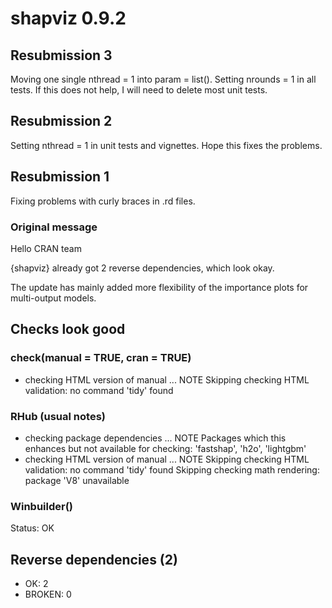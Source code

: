 # shapviz 0.9.2

## Resubmission 3

Moving one single nthread = 1 into param = list(). Setting nrounds = 1 in all tests. If this does not help, I will need to delete most unit tests.

## Resubmission 2

Setting nthread = 1 in unit tests and vignettes. Hope this fixes the problems.

## Resubmission 1

Fixing problems with curly braces in .rd files.

### Original message

Hello CRAN team

{shapviz} already got 2 reverse dependencies, which look okay.

The update has mainly added more flexibility of the importance plots for multi-output models.

## Checks look good

### check(manual = TRUE, cran = TRUE)

- checking HTML version of manual ... NOTE
  Skipping checking HTML validation: no command 'tidy' found

### RHub (usual notes)

* checking package dependencies ... NOTE
Packages which this enhances but not available for checking:
  'fastshap', 'h2o', 'lightgbm'
* checking HTML version of manual ... NOTE
Skipping checking HTML validation: no command 'tidy' found
Skipping checking math rendering: package 'V8' unavailable

### Winbuilder()

Status: OK

## Reverse dependencies (2)

- OK: 2
- BROKEN: 0
